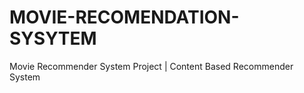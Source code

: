 # MOVIE-RECOMENDATION-SYSYTEM
 Movie Recommender System Project | Content Based Recommender System 
